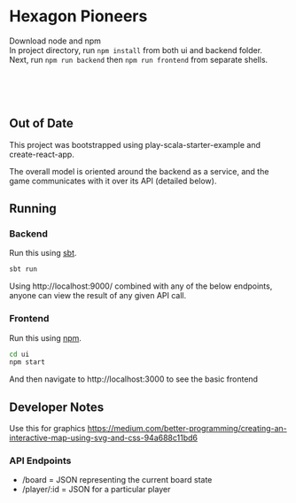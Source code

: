 # Hexagon Pioneers
Download node and npm<br/>
In project directory, run `npm install` from both ui and backend folder.<br/>
Next, run `npm run backend` then `npm run frontend` from separate shells.

<br/>
<br/>
<br/>



## Out of Date

This project was bootstrapped using play-scala-starter-example and
create-react-app.

The overall model is oriented around the backend as a service, and the game
communicates with it over its API (detailed below).

## Running

### Backend

Run this using [sbt](http://www.scala-sbt.org/). 

```bash
sbt run
```

Using http://localhost:9000/ combined with any of the below endpoints, anyone
can view the result of any given API call.

### Frontend

Run this using [npm](https://www.npmjs.com/).

```bash
cd ui
npm start
```

And then navigate to http://localhost:3000 to see the basic frontend

## Developer Notes

Use this for graphics
https://medium.com/better-programming/creating-an-interactive-map-using-svg-and-css-94a688c11bd6

### API Endpoints

- /board        = JSON representing the current board state
- /player/:id   = JSON for a particular player

